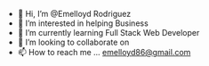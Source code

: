 - 👋 Hi, I’m @Emelloyd Rodriguez
- 👀 I’m interested in helping Business
- 🌱 I’m currently learning Full Stack Web Developer
- 💞️ I’m looking to collaborate on 
- 📫 How to reach me ... emelloyd86@gmail.com

<!---
Emelloyd/Emelloyd is a ✨ special ✨ repository because its `README.md` (this file) appears on your GitHub profile.
You can click the Preview link to take a look at your changes.
--->
